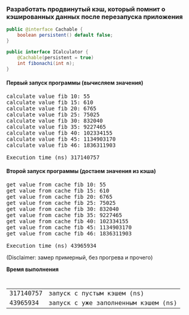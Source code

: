 ### Разработать продвинутый кэш, который помнит о кэшированных данных после перезапуска приложения

```Java
public @interface Cachable {
    boolean persistent() default false;
}

public interface ICalculator {
    @Cachable(persistent = true)
    int fibonachi(int n);
}
```

#### Первый запуск программы (вычисляем значения)
<pre>
calculate value fib 10: 55
calculate value fib 15: 610
calculate value fib 20: 6765
calculate value fib 25: 75025
calculate value fib 30: 832040
calculate value fib 35: 9227465
calculate value fib 40: 102334155
calculate value fib 45: 1134903170
calculate value fib 46: 1836311903

Execution time (ns) 317140757
</pre>

#### Второй запуск программы (достаем значения из кэша)
<pre>
get value from cache fib 10: 55
get value from cache fib 15: 610
get value from cache fib 20: 6765
get value from cache fib 25: 75025
get value from cache fib 30: 832040
get value from cache fib 35: 9227465
get value from cache fib 40: 102334155
get value from cache fib 45: 1134903170
get value from cache fib 46: 1836311903

Execution time (ns) 43965934
</pre>

(Disclaimer: замер примерный, без прогрева и прочего)</p>
**Время выполнения**
<code>
<table>
<tr>
  <td>317140757</td><td>запуск с пустым кэшем (ns)</td>
</tr>
<tr>
  <td>43965934</td><td>запуск с уже заполненным кэшем (ns)</td>
</tr>
</table>
</code>